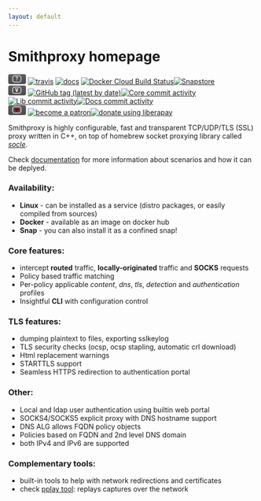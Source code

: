 ```yaml
---
layout: default
---
```


# Smithproxy homepage

![](img/badger-status.png) [![travis](https://travis-ci.org/astibal/smithproxy.svg?branch=master)](https://travis-ci.org/astibal/smithproxy)
  [![docs](https://readthedocs.org/projects/smithproxy/badge/?version=latest&style=flat)](https://smithproxy.readthedocs.org)
  [![Docker Cloud Build Status](https://img.shields.io/docker/cloud/build/astibal/smithproxy)](https://hub.docker.com/repository/docker/astibal/smithproxy)[![Snapstore](https://img.shields.io/badge/snap_build-passing-passing)](https://snapcraft.io/smithproxy)  
![](img/badger-versions.png) [![GitHub tag (latest by date)](https://img.shields.io/github/v/tag/astibal/smithproxy)](https://github.com/astibal/smithproxy/releases)[![Core commit activity](https://img.shields.io/github/commit-activity/m/astibal/smithproxy)](https://github.com/astibal/smithproxy/)[![Lib commit activity](https://img.shields.io/github/commit-activity/m/astibal/socle)](https://github.com/astibal/socle/)[![Docs commit activity](https://img.shields.io/github/commit-activity/m/astibal/smithproxy_docs)](https://github.com/astibal/smithproxy_docs/)   
![](img/badger-love.png) [![become a patron](https://img.shields.io/badge/donate-patreon-FF338B)](https://www.patreon.com/bePatron?u=23520766)[![donate using liberapay](https://img.shields.io/badge/donate-liberapay-FFBE0B)](https://liberapay.com/astib/donate)


Smithproxy is highly configurable, fast and transparent TCP/UDP/TLS (SSL) proxy written in C++,
on top of homebrew socket proxying library called [*socle*](https://github.com/astibal/socle).  

Check [documentation](https://smithproxy.readthedocs.org) for more information about scenarios and how it can be deplyed.

### Availability:
  * **Linux** - can be installed as a service (distro packages, or easily compiled from sources)
  * **Docker** - available as an image on docker hub
  * **Snap** - you can also install it as a confined snap!

### Core features:
  * intercept **routed** traffic, **locally-originated** traffic and **SOCKS** requests
  * Policy based traffic matching
  * Per-policy applicable *content*, *dns*, *tls*, *detection* and *authentication* profiles
  * Insightful **CLI** with configuration control

### TLS features:
  * dumping plaintext to files, exporting sslkeylog
  * TLS security checks (ocsp, ocsp stapling, automatic crl download)
  * Html replacement warnings
  * STARTTLS support
  * Seamless HTTPS redirection to authentication portal

### Other:
  * Local and ldap user authentication using builtin web portal
  * SOCKS4/SOCKS5 explicit proxy with DNS hostname support
  * DNS ALG allows FQDN policy objects
  * Policies based on FQDN and 2nd level DNS domain
  * both IPv4 and IPv6 are supported

### Complementary tools:
  * built-in tools to help with network redirections and certificates
  * check [pplay tool](https://pypi.org/project/pplay/): replays captures
    over the network
